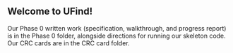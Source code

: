 ## Welcome to UFind!

Our Phase 0 written work (specification, walkthrough, and progress report) is in the Phase 0 folder, alongside directions for running our skeleton code. Our CRC cards are in the CRC card folder.

